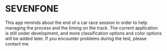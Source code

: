 # SEVENFONE
This app reminds about the end of a car race session in order to help managing the process and the timing on the track. The current application is still under development, and more classification options and color options will be added later. If you encounter problems during the test, please contact me.
